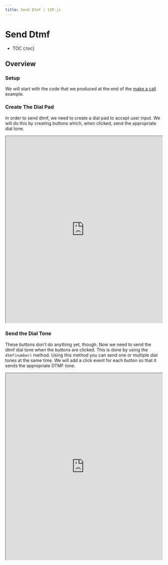 ```yaml
---
title: Send Dtmf | SIP.js
---
```


# Send Dtmf

* TOC
{:toc}


## Overview

### Setup

We will start with the code that we produced at the end of the [make a call](/guides/make-call/) example.


### Create The Dial Pad

In order to send dtmf, we need to create a dial pad to accept user input.  We will do this by creating buttons which, when clicked, send the appropriate dial tone.



<iframe
  style="width: 100%; height: 600px"
  src="http://jsfiddle.net/4NMLQ/2/embedded/js,html,css,result/">
</iframe>

### Send the Dial Tone

These buttons don't do anything yet, though.  Now we need to send the dtmf dial tone when the buttons are clicked.  This is done by using the `dtmf(number)` method.  Using this method you can send one or multiple dial tones at the same time.  We will add a click event for each button so that it sends the appropriate DTMF tone.

<iframe
  style="width: 100%; height: 600px"
  src="http://jsfiddle.net/LPSX5/1/embedded/js,html,css,result/">
</iframe>

